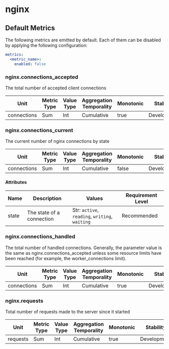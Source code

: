 [comment]: <> (Code generated by mdatagen. DO NOT EDIT.)

# nginx

## Default Metrics

The following metrics are emitted by default. Each of them can be disabled by applying the following configuration:

```yaml
metrics:
  <metric_name>:
    enabled: false
```

### nginx.connections_accepted

The total number of accepted client connections

| Unit | Metric Type | Value Type | Aggregation Temporality | Monotonic | Stability |
| ---- | ----------- | ---------- | ----------------------- | --------- | --------- |
| connections | Sum | Int | Cumulative | true | Development |

### nginx.connections_current

The current number of nginx connections by state

| Unit | Metric Type | Value Type | Aggregation Temporality | Monotonic | Stability |
| ---- | ----------- | ---------- | ----------------------- | --------- | --------- |
| connections | Sum | Int | Cumulative | false | Development |

#### Attributes

| Name | Description | Values | Requirement Level |
| ---- | ----------- | ------ | -------- |
| state | The state of a connection | Str: ``active``, ``reading``, ``writing``, ``waiting`` | Recommended |

### nginx.connections_handled

The total number of handled connections. Generally, the parameter value is the same as nginx.connections_accepted unless some resource limits have been reached (for example, the worker_connections limit).

| Unit | Metric Type | Value Type | Aggregation Temporality | Monotonic | Stability |
| ---- | ----------- | ---------- | ----------------------- | --------- | --------- |
| connections | Sum | Int | Cumulative | true | Development |

### nginx.requests

Total number of requests made to the server since it started

| Unit | Metric Type | Value Type | Aggregation Temporality | Monotonic | Stability |
| ---- | ----------- | ---------- | ----------------------- | --------- | --------- |
| requests | Sum | Int | Cumulative | true | Development |
